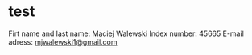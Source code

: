 # test

Firt name and last name: Maciej Walewski
Index number: 45665
E-mail adress: mjwalewski1@gmail.com
